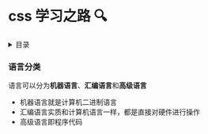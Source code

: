# css 学习之路 :mag:

<details> 
    <summary>目录</summary> 

- [编程语言](#语言分类)

</details>

### 语言分类
语言可以分为**机器语言**、**汇编语言**和**高级语言**
- 机器语言就是计算机二进制语言
- 汇编语言实质和计算机语言一样，都是直接对硬件进行操作
- 高级语言即程序代码
